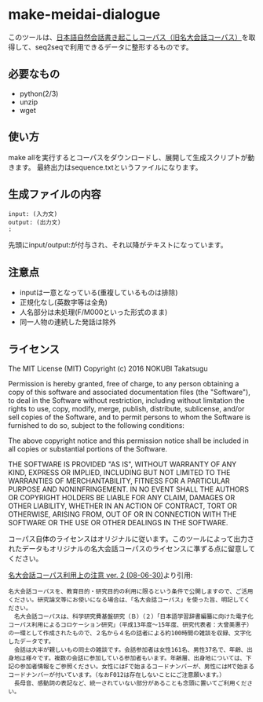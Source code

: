 <!-- -*- coding: utf-8 -*- -->
# make-meidai-dialogue

このツールは、[日本語自然会話書き起こしコーパス（旧名大会話コーパス）](https://nknet.ninjal.ac.jp/nuc/templates/nuc.html)を取得して、seq2seqで利用できるデータに整形するものです。

## 必要なもの

* python(2/3)
* unzip
* wget

## 使い方

make allを実行するとコーパスをダウンロードし、展開して生成スクリプトが動きます。
最終出力はsequence.txtというファイルになります。

## 生成ファイルの内容

```
input: (入力文)
output: (出力文)
:
```

先頭にinput/output:が付与され、それ以降がテキストになっています。

## 注意点

* inputは一意となっている(重複しているものは排除)
* 正規化なし(英数字等は全角)
* 人名部分は未処理(F/M000といった形式のまま)
* 同一人物の連続した発話は除外

## ライセンス

The MIT License (MIT)
Copyright (c) 2016 NOKUBI Takatsugu <knok at daionet.gr.jp>

Permission is hereby granted, free of charge, to any person obtaining a copy of this software and associated documentation files (the "Software"), to deal in the Software without restriction, including without limitation the rights to use, copy, modify, merge, publish, distribute, sublicense, and/or sell copies of the Software, and to permit persons to whom the Software is furnished to do so, subject to the following conditions:

The above copyright notice and this permission notice shall be included in all copies or substantial portions of the Software.

THE SOFTWARE IS PROVIDED "AS IS", WITHOUT WARRANTY OF ANY KIND, EXPRESS OR IMPLIED, INCLUDING BUT NOT LIMITED TO THE WARRANTIES OF MERCHANTABILITY, FITNESS FOR A PARTICULAR PURPOSE AND NONINFRINGEMENT. IN NO EVENT SHALL THE AUTHORS OR COPYRIGHT HOLDERS BE LIABLE FOR ANY CLAIM, DAMAGES OR OTHER LIABILITY, WHETHER IN AN ACTION OF CONTRACT, TORT OR OTHERWISE, ARISING FROM, OUT OF OR IN CONNECTION WITH THE SOFTWARE OR THE USE OR OTHER DEALINGS IN THE SOFTWARE.

コーパス自体のライセンスはオリジナルに従います。このツールによって出力されたデータもオリジナルの名大会話コーパスのライセンスに準ずる点に留意してください。

[名大会話コーパス利用上の注意 ver. 2 (08-06-30)](http://telldev.cla.purdue.edu/chakoshi/meidai-chuui.html)より引用:
```
名大会話コーパスを、教育目的・研究目的の利用に限るという条件で公開しますので、ご活用ください。研究論文等にお使いになる場合は、「名大会話コーパス」を使った旨、明記してください。
　名大会話コーパスは、科学研究費基盤研究（Ｂ）（２）「日本語学習辞書編纂に向けた電子化コーパス利用によるコロケーション研究」（平成13年度～15年度、研究代表者：大曾美惠子）の一環として作成されたもので、２名から４名の話者による約100時間の雑談を収録、文字化したデータです。
　会話は大半が親しいもの同士の雑談です。会話参加者は女性161名、男性37名で、年齢、出身地は様々です。複数の会話に参加している参加者もいます。年齢層、出身地については、下記の参加者情報をご参照ください。女性にはFで始まるコードナンバーが、男性にはMで始まるコードナンバーが付いています。（なおF012は存在しないことにご注意願います。）
　長母音、感動詞の表記など、統一されていない部分があることも念頭に置いてご利用ください。
```

